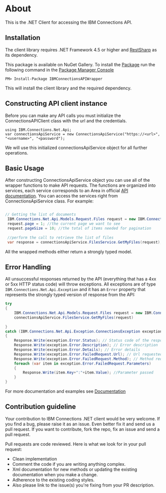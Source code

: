 About
=====

This is the .NET Client for accessing the IBM Connections API.

Installation
-------

The client library requires .NET Framework 4.5 or higher and [RestSharp](https://www.nuget.org/packages/RestSharp) as its dependency.

This package is available on NuGet Gallery. To install the [Package](http://www.nuget.org/packages/IBMConnectionsAPIWrapper) run the following command in the [Package Manager Console](http://docs.nuget.org/docs/start-here/using-the-package-manager-console)

    PM> Install-Package IBMConnectionsAPIWrapper

This will install the client library and the required dependency.

Constructing API client instance
-------------

Before you can make any API calls you must initialize the ConnectionsAPIClient class with the url and the credentials.

    using IBM.Connections.Net.Api;
    var connectionsApiService = new ConnectionsApiService("https://<url>", "<username>", "<password");

We will use this initialized connectionsApiService object for all further operations.


Basic Usage
-----------

After constructing ConnectionsApiService object  you can use all of the wrapper functions to make API requests. The functions are organized into services, each service corresponds to an Area in official [API documentation](http://www-10.lotus.com/ldd/lcwiki.nsf/xpAPIViewer.xsp?lookupName=IBM+Connections+5.0+API+Documentation#action=openDocument&content=catcontent&ct=api). You can access the services right from ConnectionsApiService class. For example:

```csharp

// Getting the list of documents
 IBM.Connections.Net.Api.Models.Request.Files request = new IBM.Connections.Net.Api.Models.Request.Files();
 request.page = 1; //the current page we want to see
 request.pageSize = 10; //the total of items needed for pagination
 
 //perform the call to retrieve the list of files
 var response = connectionsApiService.FilesService.GetMyFiles(request);

```

All the wrapped methods either return a strongly typed model.

Error Handling
--------------

All unsuccessful responses returned by the API (everything that has a 4xx or 5xx HTTP status code) will throw exceptions. All exceptions are of type `IBM.Connections.Net.Api.Exception` and it has an `Error` property that represents the strongly typed version of response from the API:

```csharp
try
{
	IBM.Connections.Net.Api.Models.Request.Files request = new IBM.Connections.Net.Api.Models.Request.Files();
    connectionsApiService.FilesService.GetMyFiles(request)
	
}
catch (IBM.Connections.Net.Api.Exception.ConnectionsException exception)
{
    Response.Write(exception.Error.Status); // Status code of the response
    Response.Write(exception.Error.Description); // Error description
    Response.Write(exception.Error.Details); // Error details
    Response.Write(exception.Error.FailedRequest.Url); // Url requested
	Response.Write(exception.Error.FailedRequest.Method); // Method requested
	foreach (var item in exception.Error.FailedRequest.Parameters)
	{
		Response.Write(item.Key+":"+item.Value); //Parameter passed
	}	
}
```


For more documentation and examples see [Documentation](https://github.com/carlosmartinsrodrigues/IBMConnections-API-Wrapper)

Contribution guideline
-----------------

Your contribution to IBM Connections .NET client would be very welcome. If you find a bug, please raise it as an issue. Even better fix it and send us a pull request. If you want to contribute, fork the repo, fix an issue and send a pull request.

Pull requests are code reviewed. Here is what we look for in your pull request:

- Clean implementation
- Comment the code if you are writing anything complex.
- Xml documentation for new methods or updating the existing documentation when you make a change.
- Adherence to the existing coding styles.
- Also please link to the issue(s) you're fixing from your PR description.